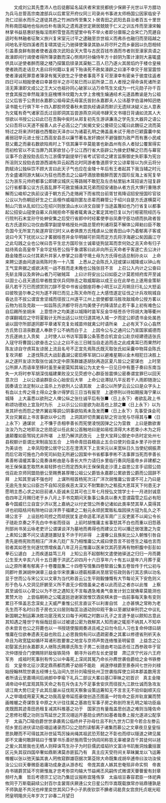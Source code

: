 <!-- { "loadSidebar": true } -->
　　文成刘公其先豊沛人也后徒鄜延名延庆者宋宣抚都统少保厥子光世以平方腊功为兵马总管高宗南渡部兵以后累官开府仪同三司录尚书事进太师杨国公因家临安子尧仁过丽水而乐之遂徒其邑之竹洲四传至集又卜居青田之武阳去县治者百五十里世所称南田福地也俗尚俭朴有唐风之遗焉遂世定厥居兢兢于仁义之训五传而至濠宋翰林掌书益慈惠好施每淫雨积雪登高而望里中有不举火者即分廪赈之会宋亡乃荒遯自适时有林融者征聚义旅兴复宋室元讨平之逮融至京世祖义而弗杀也融归而至瓯越之间地名牙阳四溪者而复啸其徒元乃驰驿使簿录其胁从将尽歼之而乡豪因以仇怨相倾引盖善良鲜有脱者使者返夜次武阳会天大雪与古民百钱市酒而市者则至濠家具语之故濠即间行谒使者得所簿录数而深心恻焉时孙爚侍年方十龄阴为策计濠则大喜辄盛供具以逆使者醉而寝之楼乃探箧启牍录其渠魁二百人巳乃遂火其居熖灼于楼仓皇掖使者跣而走诘旦大恚曰将何籍以复阙下殆诛死不赦矣濠辟之曰濠不幸灾于居室震惊使者濠诚死罪意者簿录有冤天欲生之乎使者事竟不复可至濠幸有密亲于彼度往返者四日可以相报使者曰幸甚但半之亦可矣巳而以前所录二百人者授之得命诛死诸所垐活无筭濠即文成公之王大父也祖孙同心破家以沾万命笃生文成为一代元勋子孙千百世食其报岂幸然哉濠生庭槐愽泠坟籍为太学上舍槐生爚通经术元遂昌教谕是为公祖公父后皆于公贵封永嘉郡公祖母梁氏母富氏皆封永嘉郡夫人公讳基字伯温神知迥绝读书能七行俱下年十四入郡胶师受春秋未尝执经诵读而默识无遗辩决疑义出人意表为文辄有奇气诸家百氏过目即洞其旨尝游燕京间阅书肆天文书翊日背诵如流其人大惊欲以书授公公曰此巳在吾胸中矣时从郑复初先生游讲濂洛之学先生大器异之语公父曰吾将以天道不报善人此子必高公之门矣揭文安公曼硕见公辄曰此魏征之流而英特过之将来济时器也西蜀赵天泽亦以为诸葛孔明之俦盖虽未试于用亦巳颖露囊中矣甫弱冠举元进士授江西高安县丞以廉节著名发奸摘伏不避强御为政严而有惠小民咸慈父戴之而豪右数欲陷焉时上下信其廉平卒莫能害也新昌州有杀人者狱公覆案得实而初检官以不实当罪乃其家欲甘心于公江西行省大臣辟公为掾史舒解之巳而与幕官议事不合遂投劾去后为江浙儒学副提举行省考试官顷之建言监察御史失职事为宪台所沮则又投劾去尝游西湖有异云起西北时同游者鲁道原宇文公谅辈皆以为庆云将分韵赋诗公独纵饮不顾大言曰此天子气也应在金陵十年后有王者起其下我当辅之时元方全盛诸同游大駴以为狂也而悉去之公益呼酒放歌极醉而罢方国珍反海上省宪复举公为浙东元帅府都事公即建议城庆元等路贼不敢犯及左丞帖里胋木耳招谕方冦复辟公行省都事公议方氏首乱罪不可赦宜捕诛其兄弟而招安诸胁从者方氏大惧行重赂求解而公峻却之执前议请于朝方氏乃走赂阙下而省院台前胥甘焉降诏招安授国珍官驳公议以为伤朝廷好生之仁且檀作威福则罢左丞辈而羇管公于绍兴自是方氏遂横莫可制山穴皆从乱如归公在绍兴则放浪山水以诗文自娱于当途盖篾如也乃行省复以都事起公招安山冦使自募义兵贼拒命不服者辄禽诛之畧定其地巳复以为行枢密院经历与行院判石末宜孙守处蚛安集之后受行省郎中时经畧使李谷凤奏守臣功绩而执政者皆右方氏遂抑公功仅由儒学副提举格授处州路总管府判诸将莫不解体公拜勑曰臣不敢负国今无所宣力矣遂弃官归时义从者俱畏方氏残虐从公居青田山中乃着郁离子客或说曰今天下扰扰以公才畧据栝苍并金华明越可折简而定方氏将浮海避公矣因画江守之此勾践之业也公咲曰吾平生忿方国珍张士诚辈徒狗鼠耳而柰何効之且天命有归子姑待焉会高皇帝下金华定栝苍公指干象谓客曰此非向所云天命者乎客遂亡去公决计趋金陵悉以众付其弟升并家人参掌之曰善守境土母为方氏得也适总制孙炎以　上命来聘公遂由间道诣焉陈时务一十八策　上悉从之会陈氏入冠或谋以城降或以钟山有王气宜奔据之或欲决死一战不胜而走未晚也公独张目不言　上召公入内计之公奋曰先斩主降议及奔钟山者乃可破贼耳　上曰计将安出公曰如臣之计莫若倾府库开至诚以固士心且天道后举者胜宜伏兵伺隙击之取威鄅敌以成王业在此举也上遂用金策斩获凡若干万巳而颁赏则刀辞不受中书省设御座将奉小明王以正月朔旦行礼公大怒诟曰彼牧竖尔奉之何为遂不拜巳而见上陈天命所在上大感悟遂定征伐之计兵攻皖城自昏达旦不拔公谓宜舍坚城而径拔江州遂平江州上尝使都督冯胜攻敌城命公授方畧以云物为验及克敌一一如旨陈氏洪都守将古均美使子约降请禁止若干事上初有难色公自后踢所坐胡床　上意悟许之均美遂以城降时苗军反金华栝苍杀守将胡大海等衢州亦谋翻城应之守将夏毅计无所出适公以忧归道其地入城一夕而定公即遗书金处属邑谕以固守所部遂同郡平章诸军克复处城苗帅就禽公时语所亲　上必有天下众心翕然方氏势日沮丧数遣人奉款于公不纳而白于上　上因令公与之通问公乃宣国家威德而方氏遂纳土入贡矣　上时使人以书访军国事公条答悉合机宜会公赴京经建德适张氏入冦守将曹国公欲奋击之公止之曰不出三日贼当自走追而击之此成禽耳巳而果然时陈友谅自守虏耳友谅居上流且名号不正宜先焉陈氏既灭取张氏如采囊中物耳会陈氏复攻洪都　上遂伐陈氏大战彭蠡湖公密启移军胡口以避难星期以金木相犯日决胜上从之遂歼友谅次取张仕诚次定中原荡群雄逐胡狄再造区夏凡皆公之密谋也　上时至公所屏人而语率至移时虽至亲密莫知其端公为太史令一日见日中有墨子奏曰东南当失一大将时参军胡深伐福建果败没又见荧惑守心群臣皆震惧公密奏谓宜罪巳以回天意次日　上以公语谕群臣众心始安后大旱　上命公谂滞狱凡平反若干人雨即随澍公因奏请立法定制以止滥杀上方欲刑人公请其故　上语公以所梦云云公曰是众字头上有血以土传之得土得众之象计得梦后三日当有报至　上遂停刑以待如期报海宁果以城降　上大喜悉以欲刑之人俾公纵之张仕诚平后有张■〈日上永下〉者欲乱政上书称颂功德劝上宜及时为乐　上以示公公曰是欲为赵高也上颔之■〈日上永下〉以为发其奸也而怨之使齐翼岩等詷公阴事欲陷焉未及发而■〈日上永下〉先事受诛会司天台灾翼岩上书言事欲以中公而　上洞其奸切责翼岩斩之穷治党与尽得其与■〈日上永下〉通谋状　上不慊于丞相李善长而宪使凌悦因弹之公为营救　上曰是数欲害汝汝乃为之地耶汝之忠勋足以任此矣公首触地曰是如易桂湏得大木若束小木为之将速颠覆如臣驽钝尤非所堪　上怒乃解洪武改元　上登大宝拜公御史中丞时定处州七县税额计臣谓比宋制亩加五合　上特命青田县粮亩止五合曰使刘伯温乡里子孙世世为美谈也　上幸凤阳使公居守公志在澄清天下上言宋元以来宽纵日久当使纪纲振肃而后它政可施也乃命宪司紏劾无所避公因案中书省都事李彬不法事罪当死而李善长素善彬请缓其事公竟奏诛彬由是与善长大忤力请归乡里临行奏凤阳虽帝乡非建都之地王保保虽乭取然未易轻鈝也巳而定西失利王保保竟走沙漠上益思公言手诏叙公勋伐召赴京师同盟勋册公至赐赉甚厚赠公祖公父爵皆永嘉郡公累欲晋公爵而公固辞不拜　上知其至诚不强也时　上谋所相首杨宪次汪广洋次胡惟庸公皆谓不可上乃曰是无逾先生矣公曰臣岂不自知况臣疾恶太深又不耐繁剧为之秪孤大恩耳天下何患无才愿明主悉心求之如目前诸人臣诚未见其可也三年七月授弘文馆学士十一月进封诚意伯四年正月赐归老于乡八月上手书克期问天象事公条具以奏大意谓霜雪之后必有阳春今国威巳立自宜少济以宽上嘉纳之以付史馆公所奏记诸如此类率焚其草人莫得其详也初瓯栝间有隙地曰谈洋界于福建之二魁元永顽民鬻贩私塩因挟方冦为乱久之不靖公言于　上设廵检司控之而顽民犹复逆命适茗洋逃军周广三反吏匿不以闻公令长子琏赴京奏之不先白中书省而径诣　上前时胡惟庸主省事怒其不白也而重以旧怨惎刑部尚书吴云咏老吏讦公谓谋谈洋为墓地而弗得也而建议立司以播迁居氓激之为变　上素知公置不问又请逮琏置狱复不许于时非得　上渥眷公且族矣比公入朝惟引咎自责先是杨宪败而相汪广洋未几贬广东乃相惟庸公大戚曰使吾言不验苍生之福也言而验者其如苍生何遂忧愤增疾盖八年正月云惟庸以医来饮其药至再有物积腹中彭彭如拳石公遽白　上而疾遂益笃三月　上知公且不起御制文遣使驰驿送之归归一月而薨公生至大辛亥六月十五日薨于洪武乙卯四月十六日享年六十有五以是年六月葬于夏山之原所著有郁离子十卷覆瓿集二十四卷写情集四卷犂眉公集五卷皆传于代公初与同郡叶景渊胡仲渊章三益金华宋景濂以德蓻相慕尚至居官任政则各行其志俱以功名显于世而公与宋公又以文章为当代称首云公生平刚毅慷慨有大节每论天下安危则义形于色与人交洞见肝腑至义所不直无少假借虽亲之者以此而忌之者亦以此惟　上察其至诚任以心膂公以为不世之遇知无不言每遇急难勇气奋发计划立就俦辈莫能测也累赞大功　上尝临朝称之公辄逡廵逊谢家居惟饮酒奕棋未尝一齿前事每天象有变则累日不怿盖志念深矣上天威严重惟公抗言直议不以利害自怵　上亦甚惧之常称为老先生而不名时曰吾子房也又曰居则每匡治道动则仰观干象以至谳狱审刑罚之中议礼新国朝之制运筹决胜功寔茂焉又曰每于闲暇之时数以孔子之言道予是以颇知古意此其知遇之隆世宁有俪哉廷臣以过被谴公密为救觧其人知而谢之辄拒不纳其人不知卒亦未尝言也公之将薨也以一书授琏使服阕奏进且戒之曰勿令后人习也复命仲璟曰胡惟庸在位欲奉遗表无益也败后上必思我倘有问以遗疏密奏之其畧以修德省刑祈天永命且为政宽猛如循环耳诸形胜要害之地宜与京师声势连络惟圣明留意　上益念之公初娶富氏封永嘉郡夫人继陈氏赐章氏陈生子男二长琏由考功监丞任江西参政卒于官次仲璟授合门使赐除奸敌佞铁简侍　朝寻升谷府左长史提督　肃辽庆宁代谷六王府军务　成祖时死事别有传公以中毒死上深闵其冤乃命长孙廌世袭伯爵给之金书铁劵后　文皇帝北征沙漠定鼎燕都而廌子幼弱不能赴　阙遂停禄爵至景泰间七世孙刘禄始授翰林院世袭五经愽士弘治间九世孙刘瑜授处州卫世袭指挥使立祠本郡盖数用言者所请云至嘉靖间后纳郎中李瑜下礼兵二部议大畧曰基□草昧之初首识　真主金陵谒帝动中机宜观其陈天命之有在斥伪主为不足事舍安庆而径拔九江款仕诚而急攻友谅江南大势巳定于此其后屡从征伐观天察象设策运筹知无不言言无不验仰副顺天应人之举翊成用夏灭夷之功我高皇帝延揽豪俊创造丕图虽一时佐命之臣并轨宣翼而赞画帷幄之奇谋恢复中原之大计往往属之基故在军事子房之称剖符发孔明之喻功臣庙庑既图其迹青田邑租复减其科推基之功于　国家岂有量哉盖思创造之难则当隆佐命之恩修社稷之功则当笃延世之赏况翊运开基勋业炳烈如基者哉奏上报允遂进公配享于　太庙乃□瑜伯爵世世承袭焉公临终弁子孙母仕且不利九世方□至今若合左劵云彻乡里后进伏读功臣翊运诸录而□公之勋烈读郁离子诸集而慕公之文章夜旦皇皇恒思执鞭而不可得兹其孙世延笃厉操尚绳其祖武恐芳懿之不彰也而缪以隧道之碑见属即不文庸何敢辞铭曰于惟掌书乐善好施雨雪分饷闾闬称慈无辜被录百千其徒何以拯之爰火其居我也无栖人则释诛笃生孙子为时巨儒武缊韬钤文富诗书玑衡洞烛囊括寰区元失其驭四国卒奢如鼎斯沸莫赤匪狐乃有　真主应天受符间关草昧翼龙以飞运筹帷幄以张以弛天牑其衷人罔攸窥群雄窃据次第芟除大命既集戎胡卒逋帝曰汝功汝侯汝公公曰天眷微臣曷庸功成身退从游赤松　帝庞其直人嫉其忠奄殒非命实恫　帝衷舟书锡爵赏延不穷厥惟胤才忠考弥崇均输大节益阐丕风嗣传式微谓天瞢瞢爰有封章频吁九重　哲后考德宗工记功乃集廷议报称宜隆侑享　太庙俎豆春容君臣一体祀典攸同于万斯载嗣续公封百尔圭裳胥庆厥逄公文日星公烈华嵩既载旗常亦铭鼎锺孰是不师孰是不共况也梓里奕世其风□予小子夙夜钦崇不腆者词曷贲女宫庶托贞珉光昭罔皇明隆庆元年岁次丁卯春二月望日 
